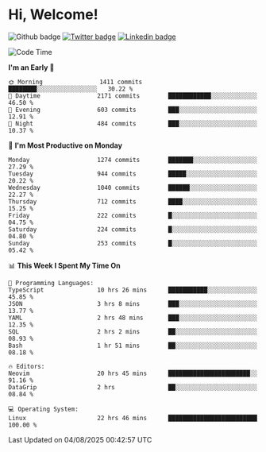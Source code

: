   # Hi, Welcome!
  ![Github badge](https://img.shields.io/github/followers/kraken-afk.svg?style=social&label=Follow&maxAge=2592000)
  [![Twitter badge](https://img.shields.io/badge/-Twitter-00acee?style=flat-square&logo=Twitter&logoColor=white)](https://twitter.com/trshppl)
  [![Linkedin badge](https://img.shields.io/badge/LinkedIn-0077B5?style=flat-square&logo=linkedin&logoColor=white)](https://www.linkedin.com/in/noveanrer)
<!--START_SECTION:waka-->
![Code Time](http://img.shields.io/badge/Code%20Time-1%2C148%20hrs%2022%20mins-blue)

**I'm an Early 🐤** 

```text
🌞 Morning                1411 commits        ████████░░░░░░░░░░░░░░░░░   30.22 % 
🌆 Daytime                2171 commits        ████████████░░░░░░░░░░░░░   46.50 % 
🌃 Evening                603 commits         ███░░░░░░░░░░░░░░░░░░░░░░   12.91 % 
🌙 Night                  484 commits         ███░░░░░░░░░░░░░░░░░░░░░░   10.37 % 
```
📅 **I'm Most Productive on Monday** 

```text
Monday                   1274 commits        ███████░░░░░░░░░░░░░░░░░░   27.29 % 
Tuesday                  944 commits         █████░░░░░░░░░░░░░░░░░░░░   20.22 % 
Wednesday                1040 commits        ██████░░░░░░░░░░░░░░░░░░░   22.27 % 
Thursday                 712 commits         ████░░░░░░░░░░░░░░░░░░░░░   15.25 % 
Friday                   222 commits         █░░░░░░░░░░░░░░░░░░░░░░░░   04.75 % 
Saturday                 224 commits         █░░░░░░░░░░░░░░░░░░░░░░░░   04.80 % 
Sunday                   253 commits         █░░░░░░░░░░░░░░░░░░░░░░░░   05.42 % 
```


📊 **This Week I Spent My Time On** 

```text
💬 Programming Languages: 
TypeScript               10 hrs 26 mins      ███████████░░░░░░░░░░░░░░   45.85 % 
JSON                     3 hrs 8 mins        ███░░░░░░░░░░░░░░░░░░░░░░   13.77 % 
YAML                     2 hrs 48 mins       ███░░░░░░░░░░░░░░░░░░░░░░   12.35 % 
SQL                      2 hrs 2 mins        ██░░░░░░░░░░░░░░░░░░░░░░░   08.93 % 
Bash                     1 hr 51 mins        ██░░░░░░░░░░░░░░░░░░░░░░░   08.18 % 

🔥 Editors: 
Neovim                   20 hrs 45 mins      ███████████████████████░░   91.16 % 
DataGrip                 2 hrs               ██░░░░░░░░░░░░░░░░░░░░░░░   08.84 % 

💻 Operating System: 
Linux                    22 hrs 46 mins      █████████████████████████   100.00 % 
```


 Last Updated on 04/08/2025 00:42:57 UTC
<!--END_SECTION:waka-->